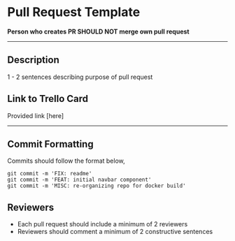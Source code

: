 # Pull Request Template

**Person who creates PR SHOULD NOT merge own pull request** 

---
## Description
1 - 2 sentences describing purpose of pull request


## Link to Trello Card
Provided link [here]


---
## Commit Formatting
Commits should follow the format below,
```
git commit -m 'FIX: readme'
git commit -m 'FEAT: initial navbar component'
git commit -m 'MISC: re-organizing repo for docker build'
```

## Reviewers
- Each pull request should include a minimum of 2 reviewers
- Reviewers should comment a minimum of 2 constructive sentences
